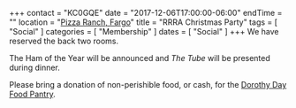 +++
contact = "KC0GQE"
date = "2017-12-06T17:00:00-06:00"
endTime = ""
location = "[Pizza Ranch, Fargo](/places/pizza-ranch-fargo/)"
title = "RRRA Christmas Party"
tags = [ "Social" ]
categories = [ "Membership" ]
dates = [ "Social" ]
+++
We have reserved the back two rooms.

The Ham of the Year will be announced and *The Tube* will be presented
during dinner.

Please bring a donation of non-perishible food, or cash, for the
[Dorothy Day Food Pantry](http://www.fmddh.org/food-pantry/).
